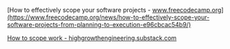 
[How to effectively scope your software projects - www.freecodecamp.org](https://www.freecodecamp.org/news/how-to-effectively-scope-your-software-projects-from-planning-to-execution-e96cbcac54b9/)

[How to scope work - highgrowthengineering.substack.com](https://highgrowthengineering.substack.com/p/how-to-scope-work-)

